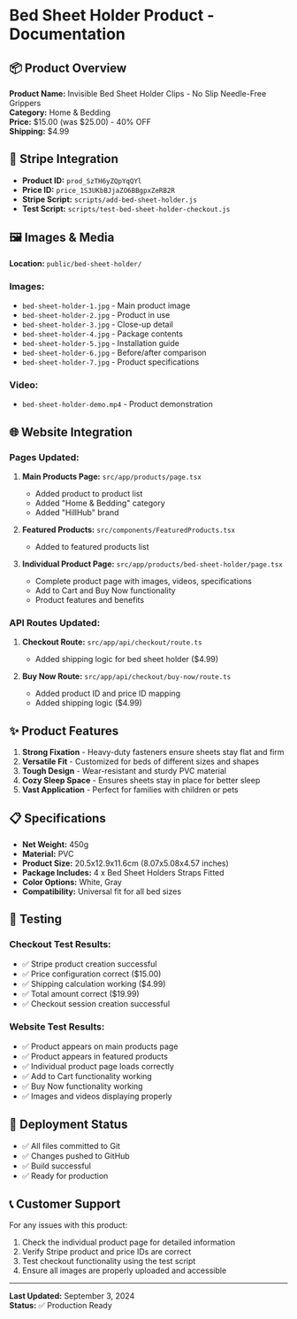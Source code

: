 # Bed Sheet Holder Product - Documentation

## 📦 Product Overview

**Product Name:** Invisible Bed Sheet Holder Clips - No Slip Needle-Free Grippers  
**Category:** Home & Bedding  
**Price:** $15.00 (was $25.00) - 40% OFF  
**Shipping:** $4.99  

## 🛒 Stripe Integration

- **Product ID:** `prod_SzTH6yZQpYqQYl`
- **Price ID:** `price_1S3UKbBJjaZO6BBgpxZeRB2R`
- **Stripe Script:** `scripts/add-bed-sheet-holder.js`
- **Test Script:** `scripts/test-bed-sheet-holder-checkout.js`

## 🖼️ Images & Media

**Location:** `public/bed-sheet-holder/`

### Images:
- `bed-sheet-holder-1.jpg` - Main product image
- `bed-sheet-holder-2.jpg` - Product in use
- `bed-sheet-holder-3.jpg` - Close-up detail
- `bed-sheet-holder-4.jpg` - Package contents
- `bed-sheet-holder-5.jpg` - Installation guide
- `bed-sheet-holder-6.jpg` - Before/after comparison
- `bed-sheet-holder-7.jpg` - Product specifications

### Video:
- `bed-sheet-holder-demo.mp4` - Product demonstration

## 🌐 Website Integration

### Pages Updated:
1. **Main Products Page:** `src/app/products/page.tsx`
   - Added product to product list
   - Added "Home & Bedding" category
   - Added "HillHub" brand

2. **Featured Products:** `src/components/FeaturedProducts.tsx`
   - Added to featured products list

3. **Individual Product Page:** `src/app/products/bed-sheet-holder/page.tsx`
   - Complete product page with images, videos, specifications
   - Add to Cart and Buy Now functionality
   - Product features and benefits

### API Routes Updated:
1. **Checkout Route:** `src/app/api/checkout/route.ts`
   - Added shipping logic for bed sheet holder ($4.99)

2. **Buy Now Route:** `src/app/api/checkout/buy-now/route.ts`
   - Added product ID and price ID mapping
   - Added shipping logic ($4.99)

## ✨ Product Features

1. **Strong Fixation** - Heavy-duty fasteners ensure sheets stay flat and firm
2. **Versatile Fit** - Customized for beds of different sizes and shapes
3. **Tough Design** - Wear-resistant and sturdy PVC material
4. **Cozy Sleep Space** - Ensures sheets stay in place for better sleep
5. **Vast Application** - Perfect for families with children or pets

## 📋 Specifications

- **Net Weight:** 450g
- **Material:** PVC
- **Product Size:** 20.5x12.9x11.6cm (8.07x5.08x4.57 inches)
- **Package Includes:** 4 x Bed Sheet Holders Straps Fitted
- **Color Options:** White, Gray
- **Compatibility:** Universal fit for all bed sizes

## 🧪 Testing

### Checkout Test Results:
- ✅ Stripe product creation successful
- ✅ Price configuration correct ($15.00)
- ✅ Shipping calculation working ($4.99)
- ✅ Total amount correct ($19.99)
- ✅ Checkout session creation successful

### Website Test Results:
- ✅ Product appears on main products page
- ✅ Product appears in featured products
- ✅ Individual product page loads correctly
- ✅ Add to Cart functionality working
- ✅ Buy Now functionality working
- ✅ Images and videos displaying properly

## 🚀 Deployment Status

- ✅ All files committed to Git
- ✅ Changes pushed to GitHub
- ✅ Build successful
- ✅ Ready for production

## 📞 Customer Support

For any issues with this product:
1. Check the individual product page for detailed information
2. Verify Stripe product and price IDs are correct
3. Test checkout functionality using the test script
4. Ensure all images are properly uploaded and accessible

---

**Last Updated:** September 3, 2024  
**Status:** ✅ Production Ready

